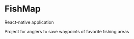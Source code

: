 # FishMap
React-native application

Project for anglers to save waypoints of favorite fishing areas
